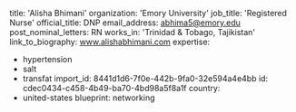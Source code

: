 title: 'Alisha Bhimani'
organization: 'Emory University'
job_title: 'Registered Nurse'
official_title: DNP
email_address: abhima5@emory.edu
post_nominal_letters: RN
works_in: 'Trinidad & Tobago, Tajikistan'
link_to_biography: www.alishabhimani.com
expertise:
  - hypertension
  - salt
  - transfat
import_id: 8441d1d6-7f0e-442b-9fa0-32e594a4e4bb
id: cdec0434-c458-4b49-ba70-4bd98a5f8a1f
country:
  - united-states
blueprint: networking
